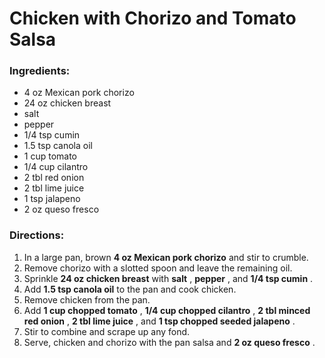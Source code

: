 # Chicken with Chorizo and Tomato Salsa 

### Ingredients: 
* 4 oz Mexican pork chorizo
* 24 oz chicken breast
*  salt
*  pepper
* 1/4 tsp cumin
* 1.5 tsp canola oil
* 1 cup tomato
* 1/4 cup cilantro
* 2 tbl red onion
* 2 tbl lime juice
* 1 tsp jalapeno
* 2 oz queso fresco

### Directions: 
1. In a large pan, brown **4 oz Mexican pork chorizo** and stir to crumble. 
2. Remove chorizo with a slotted spoon and leave the remaining oil. 
3. Sprinkle **24 oz chicken breast** with **salt** , **pepper** , and **1/4 tsp cumin** . 
4. Add **1.5 tsp canola oil** to the pan and cook chicken. 
5. Remove chicken from the pan. 
6. Add **1 cup chopped tomato** , **1/4 cup chopped cilantro** , **2 tbl minced red onion** , **2 tbl lime juice** , and **1 tsp chopped seeded jalapeno** . 
7. Stir to combine and scrape up any fond. 
8. Serve, chicken and chorizo with the pan salsa and **2 oz queso fresco** . 
